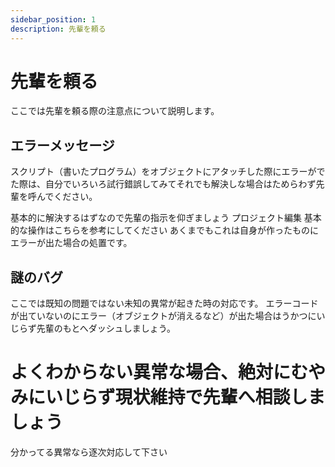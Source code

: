 ```yaml
---
sidebar_position: 1
description: 先輩を頼る
---
```


# 先輩を頼る
ここでは先輩を頼る際の注意点について説明します。

## エラーメッセージ
スクリプト（書いたプログラム）をオブジェクトにアタッチした際にエラーがでた際は、自分でいろいろ試行錯誤してみてそれでも解決しな場合はためらわず先輩を呼んでください。

基本的に解決するはずなので先輩の指示を仰ぎましょう
プロジェクト編集 基本的な操作はこちらを参考にしてください
あくまでもこれは自身が作ったものにエラーが出た場合の処置です。

## 謎のバグ
ここでは既知の問題ではない未知の異常が起きた時の対応です。
エラーコードが出ていないのにエラー（オブジェクトが消えるなど）が出た場合はうかつにいじらず先輩のもとへダッシュしましょう。
#
# よくわからない異常な場合、絶対にむやみにいじらず現状維持で先輩へ相談しましょう

分かってる異常なら逐次対応して下さい
